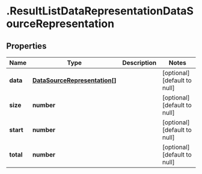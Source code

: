 # .ResultListDataRepresentationDataSourceRepresentation

## Properties
Name | Type | Description | Notes
------------ | ------------- | ------------- | -------------
**data** | [**DataSourceRepresentation[]**](DataSourceRepresentation.md) |  | [optional] [default to null]
**size** | **number** |  | [optional] [default to null]
**start** | **number** |  | [optional] [default to null]
**total** | **number** |  | [optional] [default to null]


